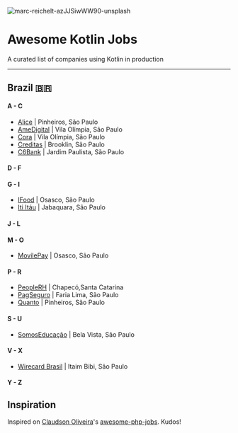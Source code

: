 ![marc-reichelt-azJJSiwWW90-unsplash](https://user-images.githubusercontent.com/11817331/96663127-6c348b80-1326-11eb-8e88-685f0e7db84f.jpg)


# Awesome Kotlin Jobs
A curated list of companies using Kotlin in production

---

## Brazil 🇧🇷

#### A - C
* [Alice](https://www.alice.com.br/) | Pinheiros, São Paulo
* [AmeDigital](https://www.amedigital.com/) | Vila Olímpia, São Paulo
* [Cora](https://www.cora.com.br/) | Vila Olímpia, São Paulo
* [Creditas](https://www.creditas.com/) | Brooklin, São Paulo
* [C6Bank](https://www.c6bank.com.br/) | Jardim Paulista, São Paulo
#### D - F
#### G - I
* [IFood](https://www.ifood.com.br/) | Osasco, São Paulo
* [Iti Itáu](https://iti.itau/) | Jabaquara, São Paulo
#### J - L
#### M - O
* [MovilePay](https://movilepay.ifood.com.br/movilepay) | Osasco, São Paulo
#### P - R
* [PeopleRH](https://rhpeople.com.br/) | Chapecó,Santa Catarina
* [PagSeguro](https://dev.pagseguro.uol.com.br/) | Faria Lima, São Paulo
* [Quanto](https://quan.to/) | Pinheiros, São Paulo
#### S - U
* [SomosEducação](https://www.somoseducacao.com.br/en/main/) | Bela Vista, São Paulo
#### V - X
* [Wirecard Brasil](https://wirecard.com.br/) | Itaim Bibi, São Paulo
#### Y - Z


## Inspiration

Inspired on [Claudson Oliveira](https://github.com/filhodanuvem)'s [awesome-php-jobs](https://github.com/filhodanuvem/awesome-php-jobs). Kudos!
